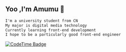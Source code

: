 ## Yoo ,I'm Amumu 👋

```markdown
I'm a university student from CN
My major is digital media technology
Currently learning front-end development
I hope to be a particularly good front-end engineer
```

[![CodeTime Badge](https://img.shields.io/endpoint?style=social&color=222&url=https%3A%2F%2Fapi.codetime.dev%2Fshield%3Fid%3D24640%26project%3D%26in=0)](https://codetime.dev)
